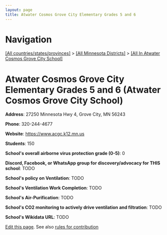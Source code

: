 ```yaml
---
layout: page
title: Atwater Cosmos Grove City Elementary Grades 5 and 6
---
```

# Navigation

[[All countries/states/provinces]](../../..) > [[All Minnesota Districts]](../..) > [[All In Atwater Cosmos Grove City School]](..)

# Atwater Cosmos Grove City Elementary Grades 5 and 6 (Atwater Cosmos Grove City School)

**Address**: 27250 Minnesota Hwy 4, Grove City, MN 56243

**Phone**: 320-244-4677

**Website**: <https://www.acgc.k12.mn.us>

**Students**: 150

**School's overall airborne virus protection grade (0-5)**: 0

**Discord, Facebook, or WhatsApp group for discovery/advocacy for THIS school**: TODO

**School's policy on Ventilation**: TODO

**School's Ventilation Work Completion**: TODO

**School's Air-Purification**: TODO

**School's CO2 monitoring to actively drive ventilation and filtration**: TODO

**School's Wikidata URL**: TODO


[Edit this page](https://github.com/ventilate-schools/MN/edit/main/./Atwater_Cosmos_Grove_City_School/Atwater_Cosmos_Grove_City_Elementary_Grades_5_and_6.md). See also [rules for contribution](../../../contribution-rules/)